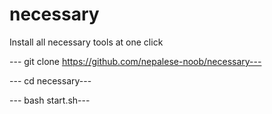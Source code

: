 # necessary
Install all necessary tools at one click

--- git clone https://github.com/nepalese-noob/necessary---

--- cd necessary---

--- bash start.sh---
